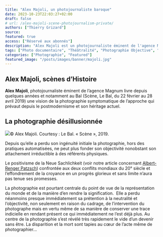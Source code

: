 ```yaml
---
title: "Alex Majoli, un photojournaliste baroque"
date: 2023-10-23T22:03:27+02:00
draft: false
# url: /alex-majoli-scene-photojournalism-private/
authors: ["Thierry Grizard"]
source:
featured: true
access: ["Réservé aux abonnés"]
description: "Alex Majoli est un photojournaliste éminent de l'agence Magnum depuis 8 années il parcourt le monde pour en donner une autre image profondément théâtrale."
tags: ["Photo documentaire", "Théâtralité", "Photographie Objective", "Featured"]
categories: ["Photographie", "Featured"]
featured_image: "/posts/images/banner/majoli.jpg"
---
```

## Alex Majoli, scènes d’Histoire

**Alex Majoli**, photojournaliste éminent de l’agence Magnum livre depuis quelques années et notamment au Bal (Scène, Le Bal, du 22 février au 28 avril 2019) une vision de la photographie symptomatique de l’approche qui prévaut depuis le postmodernisme et son héritage actuel.

## La photographie désillusionnée

![](/posts/images/majoli/alex-majoli_le-bal_scene_photographye.0011.jpg)© Alex Majoli. Courtesy : Le Bal. « Scène », 2019.

Depuis qu’elle a perdu son ingénuité initiale la photographie, hors des pratiques automatisées, ne peut plus fonder son objectivité nonobstant son attachement irréductible à des référents physiques.

Le positivisme de la Neue Sachlichkeit (voir notre article concernant [Albert-Renger Patzsch](/albert-renger-patzsch-photography/)) confrontée aux deux conflits mondiaux du 20° siècle et l’effondrement de la croyance en un progrès glorieux et sans limite n’aura pas tenue ses promesses.

La photographie est pourtant centrale du point de vue de la représentation du monde et de la manière d’en rendre la signification.  Elle a perdu néanmoins presque immédiatement sa prétention à la neutralité et l’objectivité, non seulement en raison du cadrage, de l’intervention du photographe mais en vertu même de sa manière de conserver une trace indicielle en rendant présent ce qui immédiatement ne l’est déjà plus. Au centre de la photographie s’est révélé très rapidement le vide d’un devenir sans être. La disparition et la mort sont tapies au cœur de l’acte même de photographier...
